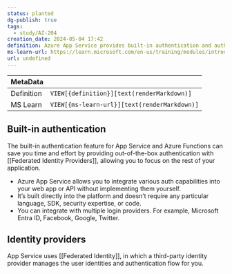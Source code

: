 ```yaml
---
status: planted
dg-publish: true
tags:
  - study/AZ-204
creation_date: 2024-05-04 17:42
definition: Azure App Service provides built-in authentication and authorization support, so you can sign in users and access data by writing minimal, or no code in your web app, RESTful API, mobile back end, and Azure Functions.
ms-learn-url: https://learn.microsoft.com/en-us/training/modules/introduction-to-azure-app-service/5-authentication-authorization-app-service
url: undefined
---
```


| MetaData   |                                              |
| ---------- | -------------------------------------------- |
| Definition | `VIEW[{definition}][text(renderMarkdown)]`   |
| MS Learn   | `VIEW[{ms-learn-url}][text(renderMarkdown)]` |

## Built-in authentication

The built-in authentication feature for App Service and Azure Functions can save you time and effort by providing out-of-the-box authentication with [[Federated Identity Providers]], allowing you to focus on the rest of your application.
- Azure App Service allows you to integrate various auth capabilities into your web app or API without implementing them yourself.
- It’s built directly into the platform and doesn’t require any particular language, SDK, security expertise, or code.
- You can integrate with multiple login providers. For example, Microsoft Entra ID, Facebook, Google, Twitter.

## Identity providers

App Service uses [[Federated Identity]], in which a third-party identity provider manages the user identities and authentication flow for you.